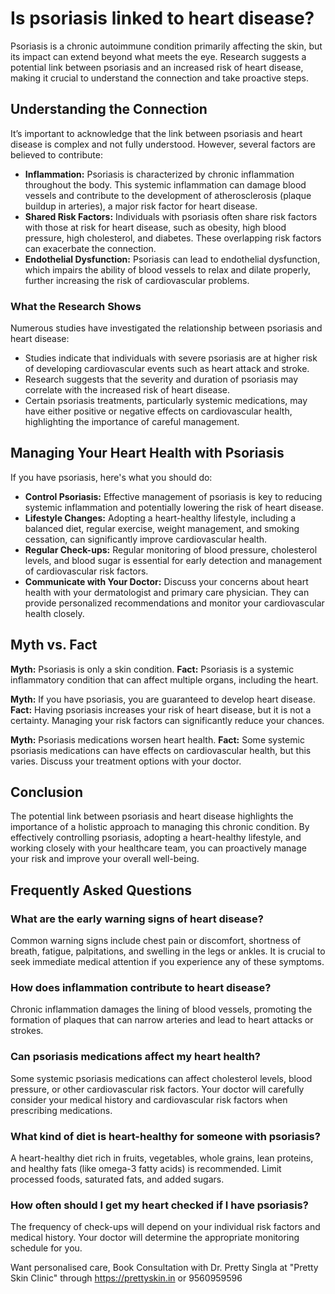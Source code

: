 # Is psoriasis linked to heart disease?

Psoriasis is a chronic autoimmune condition primarily affecting the skin, but its impact can extend beyond what meets the eye. Research suggests a potential link between psoriasis and an increased risk of heart disease, making it crucial to understand the connection and take proactive steps.

## Understanding the Connection

It’s important to acknowledge that the link between psoriasis and heart disease is complex and not fully understood. However, several factors are believed to contribute:

*   **Inflammation:** Psoriasis is characterized by chronic inflammation throughout the body. This systemic inflammation can damage blood vessels and contribute to the development of atherosclerosis (plaque buildup in arteries), a major risk factor for heart disease.
*   **Shared Risk Factors:** Individuals with psoriasis often share risk factors with those at risk for heart disease, such as obesity, high blood pressure, high cholesterol, and diabetes. These overlapping risk factors can exacerbate the connection.
*   **Endothelial Dysfunction:** Psoriasis can lead to endothelial dysfunction, which impairs the ability of blood vessels to relax and dilate properly, further increasing the risk of cardiovascular problems.

### What the Research Shows

Numerous studies have investigated the relationship between psoriasis and heart disease:

*   Studies indicate that individuals with severe psoriasis are at higher risk of developing cardiovascular events such as heart attack and stroke.
*   Research suggests that the severity and duration of psoriasis may correlate with the increased risk of heart disease.
*   Certain psoriasis treatments, particularly systemic medications, may have either positive or negative effects on cardiovascular health, highlighting the importance of careful management.

## Managing Your Heart Health with Psoriasis

If you have psoriasis, here's what you should do:

*   **Control Psoriasis:** Effective management of psoriasis is key to reducing systemic inflammation and potentially lowering the risk of heart disease.
*   **Lifestyle Changes:** Adopting a heart-healthy lifestyle, including a balanced diet, regular exercise, weight management, and smoking cessation, can significantly improve cardiovascular health.
*   **Regular Check-ups:** Regular monitoring of blood pressure, cholesterol levels, and blood sugar is essential for early detection and management of cardiovascular risk factors.
*   **Communicate with Your Doctor:** Discuss your concerns about heart health with your dermatologist and primary care physician. They can provide personalized recommendations and monitor your cardiovascular health closely.

## Myth vs. Fact

**Myth:** Psoriasis is only a skin condition.
**Fact:** Psoriasis is a systemic inflammatory condition that can affect multiple organs, including the heart.

**Myth:** If you have psoriasis, you are guaranteed to develop heart disease.
**Fact:** Having psoriasis increases your risk of heart disease, but it is not a certainty. Managing your risk factors can significantly reduce your chances.

**Myth:** Psoriasis medications worsen heart health.
**Fact:** Some systemic psoriasis medications can have effects on cardiovascular health, but this varies. Discuss your treatment options with your doctor.

## Conclusion

The potential link between psoriasis and heart disease highlights the importance of a holistic approach to managing this chronic condition. By effectively controlling psoriasis, adopting a heart-healthy lifestyle, and working closely with your healthcare team, you can proactively manage your risk and improve your overall well-being.

## Frequently Asked Questions

### What are the early warning signs of heart disease?

Common warning signs include chest pain or discomfort, shortness of breath, fatigue, palpitations, and swelling in the legs or ankles. It is crucial to seek immediate medical attention if you experience any of these symptoms.

### How does inflammation contribute to heart disease?

Chronic inflammation damages the lining of blood vessels, promoting the formation of plaques that can narrow arteries and lead to heart attacks or strokes.

### Can psoriasis medications affect my heart health?

Some systemic psoriasis medications can affect cholesterol levels, blood pressure, or other cardiovascular risk factors. Your doctor will carefully consider your medical history and cardiovascular risk factors when prescribing medications.

### What kind of diet is heart-healthy for someone with psoriasis?

A heart-healthy diet rich in fruits, vegetables, whole grains, lean proteins, and healthy fats (like omega-3 fatty acids) is recommended. Limit processed foods, saturated fats, and added sugars.

### How often should I get my heart checked if I have psoriasis?

The frequency of check-ups will depend on your individual risk factors and medical history. Your doctor will determine the appropriate monitoring schedule for you.

Want personalised care, Book Consultation with Dr. Pretty Singla at "Pretty Skin Clinic" through https://prettyskin.in or 9560959596
